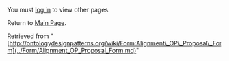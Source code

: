 You must [log in](http://ontologydesignpatterns.org/wiki/index.php?title=Special:UserLogin&returnto=Form:Alignment_OP_Proposal_Form "Special:UserLogin") to view other pages.



Return to [Main Page](../Main_Page.md "Main Page").



Retrieved from "[http://ontologydesignpatterns.org/wiki/Form:Alignment\_OP\_Proposal\_Form](../Form/Alignment_OP_Proposal_Form.md)"